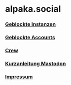# alpaka.social

### [Geblockte Instanzen](blocked_instances.md)

### [Geblockte Accounts](blocked_accounts.md)

### [Crew](staff.md)

### [Kurzanleitung Mastodon](tutorial.md)

### [Impressum](/imprint)